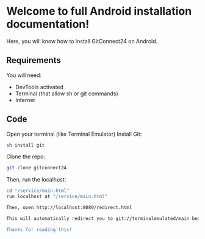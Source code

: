 # Welcome to full Android installation documentation!
Here, you will know how to install GitConnect24 on Android.
## Requirements
You will need:
* DevTools activated
* Terminal (that allow sh or git commands)
* Internet

## Code
Open your terminal (like Terminal Emulator)
Install Git:
```bash
sh install git
```
Clone the repo:
```bash
git clone gitconnect24
```
Then, run the localhost:
```bash
cd "/service/main.html"
run localhost at "/service/main.html"

Then, open http://localhost:8080/redirect.html

This will automatically redirect you to git://terminalemulated/main beacause you can't manually access to this website, it will do a Google search.

Thanks for reading this!
